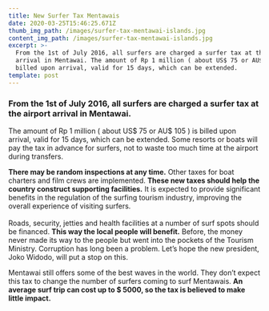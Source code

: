 ```yaml
---
title: New Surfer Tax Mentawais
date: 2020-03-25T15:46:25.671Z
thumb_img_path: /images/surfer-tax-mentawai-islands.jpg
content_img_path: /images/surfer-tax-mentawai-islands.jpg
excerpt: >-
  From the 1st of July 2016, all surfers are charged a surfer tax at the airport
  arrival in Mentawai. The amount of Rp 1 million ( about US$ 75 or AU$ 105 ) is
  billed upon arrival, valid for 15 days, which can be extended.
template: post
---
```

### From the 1st of July 2016, all surfers are charged a surfer tax at the airport arrival in Mentawai.

The amount of Rp 1 million ( about US$ 75 or AU$ 105 ) is billed upon arrival, valid for 15 days, which can be extended.  Some resorts or boats will pay the tax in advance for surfers, not to waste too much time at the airport during transfers. 

**There may be random inspections at any time.** Other taxes for boat charters and film crews are implemented. **These new taxes should help the country construct supporting facilities.** It is expected to provide significant benefits in the regulation of the surfing tourism industry, improving the overall experience of visiting surfers. \
\
Roads, security, jetties and health facilities at a number of surf spots should be financed. **This way the local people will benefit.** Before, the money never made its way to the people but went into the pockets of the Tourism Ministry. Corruption has long been a problem. Let’s hope the new president, Joko Widodo, will put a stop on this.

Mentawai still offers some of the best waves in the world. They don’t expect this tax to change the number of surfers coming to surf Mentawais. **An average surf trip can cost up to $ 5000, so the tax is believed to make little impact.**